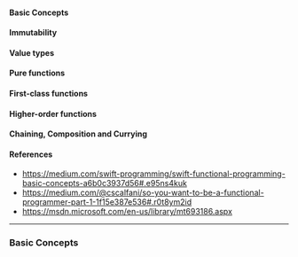 #### Basic Concepts
#### Immutability
#### Value types
#### Pure functions
#### First-class functions
#### Higher-order functions
#### Chaining, Composition and Currying
#### References
- https://medium.com/swift-programming/swift-functional-programming-basic-concepts-a6b0c3937d56#.e95ns4kuk
- https://medium.com/@cscalfani/so-you-want-to-be-a-functional-programmer-part-1-1f15e387e536#.r0t8ym2id
- https://msdn.microsoft.com/en-us/library/mt693186.aspx

--------------------


### Basic Concepts
